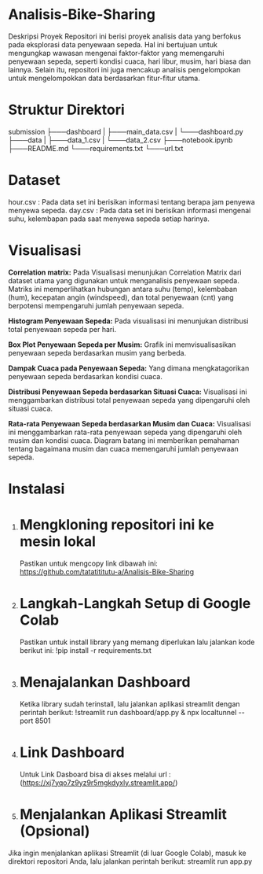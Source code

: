 # Analisis-Bike-Sharing
Deskripsi Proyek 
Repositori ini berisi proyek analisis data yang berfokus pada eksplorasi data penyewaan sepeda. Hal ini bertujuan untuk mengungkap wawasan mengenai faktor-faktor yang memengaruhi penyewaan sepeda, seperti kondisi cuaca, hari libur, musim, hari biasa dan lainnya. Selain itu, repositori ini juga mencakup analisis pengelompokan untuk mengelompokkan data berdasarkan fitur-fitur utama.

# Struktur Direktori
submission
├───dashboard
| ├───main_data.csv
| └───dashboard.py
├───data
| ├───data_1.csv
| └───data_2.csv
├───notebook.ipynb
├───README.md
└───requirements.txt
└───url.txt

# Dataset
hour.csv : Pada data set ini berisikan informasi tentang berapa jam penyewa menyewa sepeda.
day.csv : Pada data set ini berisikan informasi mengenai suhu, kelembapan pada saat menyewa sepeda setiap harinya.

# Visualisasi
**Correlation matrix:**
 Pada Visualisasi menunjukan Correlation Matrix dari dataset utama yang digunakan untuk menganalisis penyewaan sepeda. Matriks ini memperlihatkan hubungan antara suhu (temp), kelembaban (hum), kecepatan angin (windspeed), dan total penyewaan (cnt) yang berpotensi mempengaruhi jumlah penyewaan sepeda.

**Histogram Penyewaan Sepeda:**
 Pada visualisasi ini menunjukan distribusi total penyewaan sepeda per hari.

**Box Plot Penyewaan Sepeda per Musim:**
  Grafik ini memvisualisasikan penyewaan sepeda berdasarkan musim yang berbeda.
  
**Dampak Cuaca pada Penyewaan Sepeda:**
  Yang dimana mengkatagorikan penyewaan sepeda berdasarkan kondisi cuaca.
  
**Distribusi Penyewaan Sepeda berdasarkan Situasi Cuaca:**
  Visualisasi ini menggambarkan distribusi total penyewaan sepeda yang dipengaruhi oleh situasi cuaca. 
  
 **Rata-rata Penyewaan Sepeda berdasarkan Musim dan Cuaca:**
  Visualisasi ini menggambarkan rata-rata penyewaan sepeda yang dipengaruhi oleh musim dan kondisi cuaca. Diagram batang ini memberikan pemahaman tentang bagaimana musim dan cuaca memengaruhi jumlah penyewaan sepeda.
  
# Instalasi
1. # Mengkloning repositori ini ke mesin lokal
   
   Pastikan untuk mengcopy link dibawah ini: https://github.com/tatatititutu-a/Analisis-Bike-Sharing

2. # Langkah-Langkah Setup di Google Colab
   
   Pastikan untuk install library yang memang diperlukan lalu jalankan kode berikut ini:
   !pip install -r requirements.txt
   
3. # Menajalankan Dashboard

   Ketika library sudah terinstall, lalu jalankan aplikasi streamlit dengan perintah berikut:
   !streamlit run dashboard/app.py & npx localtunnel --port 8501

4. # Link Dashboard
   
   Untuk Link Dasboard bisa di akses melalui url :(https://xj7yqo7z9yz9r5mgkdyxly.streamlit.app/)

5. # Menjalankan Aplikasi Streamlit (Opsional)
   
  Jika ingin menjalankan aplikasi Streamlit (di luar Google Colab), masuk ke direktori repositori Anda, lalu jalankan perintah berikut: streamlit run app.py 
